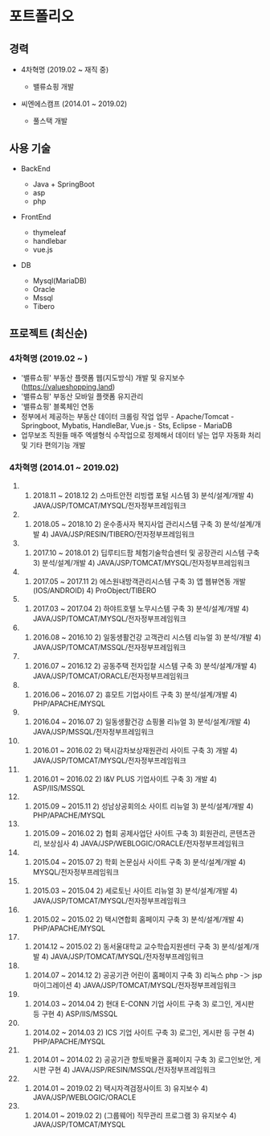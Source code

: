 # 포트폴리오

## 경력
* 4차혁명 (2019.02 ~ 재직 중)
  * 밸류쇼핑 개발
 
* 씨엔에스캠프 (2014.01 ~ 2019.02)
  * 풀스택 개발

## 사용 기술
* BackEnd
  * Java + SpringBoot
  * asp
  * php

* FrontEnd
  * thymeleaf
  * handlebar
  * vue.js

* DB
  * Mysql(MariaDB)
  * Oracle
  * Mssql
  * Tibero
  
## 프로젝트 (최신순)
### 4차혁명 (2019.02 ~ )
* '밸류쇼핑' 부동산 플랫폼 웹(지도방식) 개발 및 유지보수 (https://valueshopping.land) 
* '밸류쇼핑' 부동산 모바일 플랫폼 유지관리 
* '밸류쇼핑' 블록체인 연동 
* 정부에서 제공하는 부동산 데이터 크롤링 작업 업무 - Apache/Tomcat - Springboot, Mybatis, HandleBar, Vue.js - Sts, Eclipse - MariaDB
* 업무보조 직원들 매주 엑셀형식 수작업으로 정제해서 데이터 넣는 업무 자동화 처리 및 기타 편의기능 개발

### 4차혁명 (2014.01 ~ 2019.02)
1. 1) 2018.11 ~ 2018.12 2) 스마트안전 리빙랩 포털 시스템 3) 분석/설계/개발 4) JAVA/JSP/TOMCAT/MYSQL/전자정부프레임워크
2. 1) 2018.05 ~ 2018.10 2) 운수종사자 복지사업 관리시스템 구축 3) 분석/설계/개발 4) JAVA/JSP/RESIN/TIBERO/전자정부프레임워크
3. 1) 2017.10 ~ 2018.01 2) 딥루티드팜 체험기술학습센터 및 공장관리 시스템 구축 3) 분석/설계/개발 4) JAVA/JSP/TOMCAT/MYSQL/전자정부프레임워크
4. 1) 2017.05 ~ 2017.11 2) 에스원내방객관리시스템 구축 3) 앱 웹뷰연동 개발(IOS/ANDROID) 4) ProObject/TIBERO
5. 1) 2017.03 ~ 2017.04 2) 하야트호텔 노무시스템 구축 3) 분석/설계/개발 4) JAVA/JSP/TOMCAT/MYSQL/전자정부프레임워크
6. 1) 2016.08 ~ 2016.10 2) 일동생활건강 고객관리 시스템 리뉴얼 3) 분석/개발 4) JAVA/JSP/TOMCAT/MSSQL/전자정부프레임워크
7. 1) 2016.07 ~ 2016.12 2) 공동주택 전자입찰 시스템 구축 3) 분석/설계/개발 4) JAVA/JSP/TOMCAT/ORACLE/전자정부프레임워크
8. 1) 2016.06 ~ 2016.07 2) 휴모트 기업사이트 구축 3) 분석/설계/개발 4) PHP/APACHE/MYSQL
9. 1) 2016.04 ~ 2016.07 2) 일동생활건강 쇼핑몰 리뉴얼 3) 분석/설계/개발 4) JAVA/JSP/MSSQL/전자정부프레임워크
10. 1) 2016.01 ~ 2016.02 2) 택시감차보상재원관리 사이트 구축 3) 개발 4) JAVA/JSP/TOMCAT/MYSQL/전자정부프레임워크
11. 1) 2016.01 ~ 2016.02 2) I&V PLUS 기업사이트 구축 3) 개발 4) ASP/IIS/MSSQL
12. 1) 2015.09 ~ 2015.11 2) 성남상공회의소 사이트 리뉴얼 3) 분석/설계/개발 4) PHP/APACHE/MYSQL
13. 1) 2015.09 ~ 2016.02 2) 협회 공제사업단 사이트 구축 3) 회원관리, 콘텐츠관리, 보상심사 4) JAVA/JSP/WEBLOGIC/ORACLE/전자정부프레임워크
14. 1) 2015.04 ~ 2015.07 2) 학회 논문심사 사이트 구축 3) 분석/설계/개발 4) MYSQL/전자정부프레임워크
15. 1) 2015.03 ~ 2015.04 2) 세로토닌 사이트 리뉴얼 3) 분석/설계/개발 4) JAVA/JSP/TOMCAT/MYSQL/전자정부프레임워크
16. 1) 2015.02 ~ 2015.02 2) 택시연합회 홈페이지 구축 3) 분석/설계/개발 4) PHP/APACHE/MYSQL
17. 1) 2014.12 ~ 2015.02 2) 동서울대학교 교수학습지원센터 구축 3) 분석/설계/개발 4) JAVA/JSP/TOMCAT/MYSQL/전자정부프레임워크
18. 1) 2014.07 ~ 2014.12 2) 공공기관 어린이 홈페이지 구축 3) 리눅스 php -＞ jsp 마이그레이션 4) JAVA/JSP/TOMCAT/MYSQL/전자정부프레임워크
19. 1) 2014.03 ~ 2014.04 2) 현대 E-CONN 기업 사이트 구축 3) 로그인, 게시판 등 구현 4) ASP/IIS/MSSQL
20. 1) 2014.02 ~ 2014.03 2) ICS 기업 사이트 구축 3) 로그인, 게시판 등 구현 4) PHP/APACHE/MYSQL
21. 1) 2014.01 ~ 2014.02 2) 공공기관 향토박물관 홈페이지 구축 3) 로그인보안, 게시판 구현 4) JAVA/JSP/RESIN/MSSQL/전자정부프레임워크
22. 1) 2014.01 ~ 2019.02 2) 택시자격검정사이트 3) 유지보수 4) JAVA/JSP/WEBLOGIC/ORACLE
23. 1) 2014.01 ~ 2019.02 2) (그룹웨어) 직무관리 프로그램 3) 유지보수 4) JAVA/JSP/TOMCAT/MYSQL
